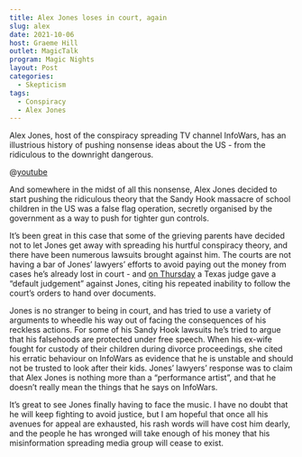```yaml
---
title: Alex Jones loses in court, again
slug: alex
date: 2021-10-06
host: Graeme Hill
outlet: MagicTalk
program: Magic Nights
layout: Post
categories:
  - Skepticism
tags:
  - Conspiracy
  - Alex Jones
---
```


Alex Jones, host of the conspiracy spreading TV channel InfoWars, has an illustrious history of pushing nonsense ideas about the US - from the ridiculous to the downright dangerous.

<!-- more -->

@[youtube](https://youtube.com/watch?v=WyGq6cjcc3Q)

And somewhere in the midst of all this nonsense, Alex Jones decided to start pushing the ridiculous theory that the Sandy Hook massacre of school children in the US was a false flag operation, secretly organised by the government as a way to push for tighter gun controls.

It’s been great in this case that some of the grieving parents have decided not to let Jones get away with spreading his hurtful conspiracy theory, and there have been numerous lawsuits brought against him. The courts are not having a bar of Jones’ lawyers’ efforts to avoid paying out the money from cases he’s already lost in court - and [on Thursday](https://www.bbc.com/news/world-us-canada-58771927) a Texas judge gave a “default judgement” against Jones, citing his repeated inability to follow the court’s orders to hand over documents.

Jones is no stranger to being in court, and has tried to use a variety of arguments to wheedle his way out of facing the consequences of his reckless actions. For some of his Sandy Hook lawsuits he’s tried to argue that his falsehoods are protected under free speech. When his ex-wife fought for custody of their children during divorce proceedings, she cited his erratic behaviour on InfoWars as evidence that he is unstable and should not be trusted to look after their kids. Jones’ lawyers’ response was to claim that Alex Jones is nothing more than a “performance artist”, and that he doesn’t really mean the things that he says on InfoWars.

It’s great to see Jones finally having to face the music. I have no doubt that he will keep fighting to avoid justice, but I am hopeful that once all his avenues for appeal are exhausted, his rash words will have cost him dearly, and the people he has wronged will take enough of his money that his misinformation spreading media group will cease to exist.
